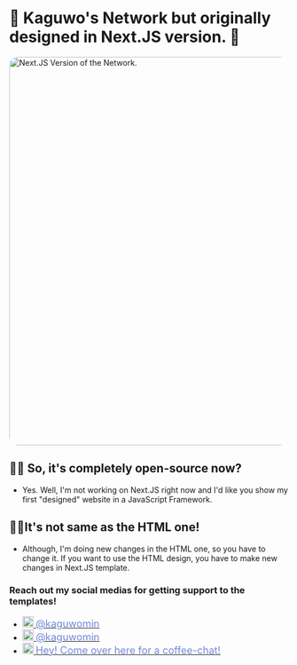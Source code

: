 # 📝 Kaguwo's Network but originally designed in Next.JS version. 📝

<img src="https://kaguwo.is-inside.me/vZZZdPgJ.png" alt="Next.JS Version of the Network." style="border-radius: 16px; weight: 700px; height: 700px;" />

## 💁‍♂️ So, it's completely open-source now?

- Yes. Well, I'm not working on Next.JS right now and I'd like you show my first "designed" website in a JavaScript Framework.

## 🤦‍♂️It's not same as the HTML one!

- Although, I'm doing new changes in the HTML one, so you have to change it. If you want to use the HTML design, you have to make new changes in Next.JS template.

### Reach out my social medias for getting support to the templates!

* <div style="text-align:left; text-decoration:none; "><a href="https://twitter.com/kaguwomin"><img  src="https://kaguwo.is-inside.me/7sXmyvh3.png" height="auto"  width="20" style="text-decoration:none; "> <span style="font-size:18px; text-decoration:none; color:#7289da; ">@kaguwomin</span></a></div>

* <div style="text-align:left; text-decoration:none; "><a href="https://www.instagram.com/kaguwomin/"><img  src="https://kaguwo.is-inside.me/jTjdRTua.png" height="auto"  width="20" style="text-decoration:none; "> <span style="font-size:18px; text-decoration:none; color:#7289da; ">@kaguwomin</span></a></div>

* <div style="text-align:left; text-decoration:none; "><a href="https://kaguwo.com/discord"><img  src="https://kaguwo.is-inside.me/7S6uQceQ.png" height="auto"  width="20" style="text-decoration:none; "> <span style="font-size:18px; text-decoration:none; color:#7289da; ">Hey! Come over here for a coffee-chat!</span></a></div>
